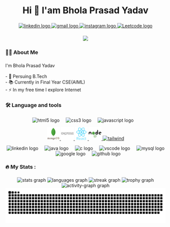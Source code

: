 <h1 align="center">Hi 👋 I'am Bhola Prasad Yadav</h1>

###

<div align="center">
  <a href= "https://www.linkedin.com/in/bhola-prasad-yadav-95556a2a8/" target="_blank">
    <img src="https://raw.githubusercontent.com/maurodesouza/profile-readme-generator/master/src/assets/icons/social/linkedin/default.svg" width="73" height="40" alt="linkedin logo"  />
  </a>
  <a href="mailto:by3338742@gmail.com" target="_blank">
    <img src="https://raw.githubusercontent.com/maurodesouza/profile-readme-generator/master/src/assets/icons/social/gmail/default.svg" width="73" height="40" alt="gmail logo"  />
  </a>
  <a href="#" target="_blank">
    <img src="https://raw.githubusercontent.com/maurodesouza/profile-readme-generator/master/src/assets/icons/social/instagram/default.svg" width="73" height="40" alt="instagram logo"  />
  </a>
  <a href="https://leetcode.com/u/Bhola_Prasad_Yadav1/" target="_blank">
    <img src="https://upload.wikimedia.org/wikipedia/commons/8/8e/LeetCode_Logo_1.png?20190719232508" width="73" height="40" alt="Leetcode logo"  />
  </a>
</div>



###

<div align="center">
  <img src="https://visitor-badge.laobi.icu/badge?page_id=hr040792.hr040792&left_color=seagreen"  />
</div>

###

<h3 align="left">👩‍💻  About Me</h3>

###

<p align="left">I'm Bhola Prasad Yadav <br><br>- 🔭 Persuing B.Tech <br>- 📚 Currently in Final Year CSE(AIML)<br>- ⚡ In my free time I explore Internet</p>

###

<h3 align="left">🛠 Language and tools</h3>

###

<div align="center">
  <img src="https://cdn.jsdelivr.net/gh/devicons/devicon/icons/html5/html5-original.svg" height="40" alt="html5 logo"  />
  <img width="12" />
  <img src="https://cdn.jsdelivr.net/gh/devicons/devicon/icons/css3/css3-original.svg" height="40" alt="css3 logo"  />
  <img width="12" />
  <img src="https://cdn.jsdelivr.net/gh/devicons/devicon/icons/javascript/javascript-original.svg" height="40" alt="javascript logo"  />
  <img width="12" />

      
   <a href="https://www.mongodb.com/" target="_blank" rel="noreferrer"> <img src="https://raw.githubusercontent.com/devicons/devicon/master/icons/mongodb/mongodb-original-wordmark.svg" alt="mongodb" width="40" height="40"/> </a> 
    <a href="https://expressjs.com" target="_blank" rel="noreferrer"> <img src="https://raw.githubusercontent.com/devicons/devicon/master/icons/express/express-original-wordmark.svg" alt="express" width="40" height="40"/> </a>
    <a href="https://reactjs.org/" target="_blank" rel="noreferrer"> <img src="https://raw.githubusercontent.com/devicons/devicon/master/icons/react/react-original-wordmark.svg" alt="react" width="40" height="40"/> </a>
      <a href="https://nodejs.org" target="_blank" rel="noreferrer"> <img src="https://raw.githubusercontent.com/devicons/devicon/master/icons/nodejs/nodejs-original-wordmark.svg" alt="nodejs" width="40" height="40"/> </a> 
      <a href="https://tailwindcss.com/" target="_blank" rel="noreferrer"> <img src="https://www.vectorlogo.zone/logos/tailwindcss/tailwindcss-icon.svg" alt="tailwind" width="40" height="40"/> </a>

   
   </a> 
  <img src="https://cdn.jsdelivr.net/gh/devicons/devicon/icons/linkedin/linkedin-original.svg" height="40" alt="linkedin logo"  />
  <img width="12" />
  <img src="https://cdn.jsdelivr.net/gh/devicons/devicon/icons/java/java-original.svg" height="40" alt="java logo"  />
  <img width="12" />
  <img src="https://cdn.jsdelivr.net/gh/devicons/devicon/icons/c/c-original.svg" height="40" alt="c logo"  />
  <img width="12" />
  <img src="https://cdn.jsdelivr.net/gh/devicons/devicon/icons/vscode/vscode-original.svg" height="40" alt="vscode logo"  />
  <img width="12" />
  <img src="https://cdn.jsdelivr.net/gh/devicons/devicon/icons/mysql/mysql-original.svg" height="40" alt="mysql logo"  />
  <img width="12" />
  <img src="https://cdn.jsdelivr.net/gh/devicons/devicon/icons/google/google-original.svg" height="40" alt="google logo"  />
  <img width="12" />
  <img src="https://cdn.jsdelivr.net/gh/devicons/devicon/icons/github/github-original.svg" height="40" alt="github logo"  />
</div>

###

<h3 align="left">🔥   My Stats :</h3>

###

<div align="center">
  <img src="https://github-readme-stats.vercel.app/api?username=hr040792&hide_title=true&hide_rank=false&show_icons=true&include_all_commits=true&count_private=true&disable_animations=false&theme=dark&locale=en&hide_border=true&order=1" height="150" alt="stats graph"  />
  <img src="https://github-readme-stats.vercel.app/api/top-langs?username=hr040792&locale=en&hide_title=true&layout=compact&card_width=320&langs_count=5&theme=dark&hide_border=true&order=2" height="150" alt="languages graph"  />
   <img src="https://streak-stats.demolab.com?user=hr040792&locale=en&mode=daily&theme=dark&hide_border=true&border_radius=5&order=3" height="150" alt="streak graph"  />
  <img src="https://github-profile-trophy.vercel.app?username=hr040792&theme=kimbie_dark&column=-1&row=1&margin-w=8&margin-h=8&no-bg=true&no-frame=true&order=4" height="150" alt="trophy graph"  />
  <img src="https://github-readme-activity-graph.vercel.app/graph?username=hr040792&radius=16&theme=react&area=true&order=5&hide_border=true&hide_title=true" height="300" alt="activity-graph graph"  />
</div>
<img src="https://raw.githubusercontent.com/hr040792/hr040792/output/snake.svg" alt="Snake animation" />

###


